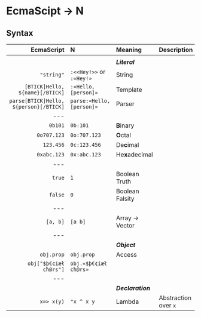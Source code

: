# EcmaScipt → N

## Syntax

| EcmaScript				| N				| Meaning | Description |
| ---:					| :---				| :--- | :--- |
|					|
|					|				| ***Literal***
| `"string"`				| `:<<Hey!>>` or `:«Hey!»`	| String
| `[BTICK]Hello, ${name}[/BTICK]`	| `:«Hello, [person]»`		| Template
| `parse[BTICK]Hello, ${person}[/BTICK]`| `parse:«Hello, [person]»`	| Parser
| *---*					|
| `0b101`				| `0b:101`			| **B**inary
| `0o707.123`				| `0o:707.123`			| **O**ctal
| `123.456`				| `0c:123.456`			| De**c**imal
| `0xabc.123`				| `0x:abc.123`			| He**x**adecimal
| *---*					|
| `true`				| `1`				| Boolean Truth
| `false`				| `0`				| Boolean Falsity
| *---*					|
| `[a, b]`				| `[a b]`			| Array → Vector
| *---*					|
| 					|				| ***Object***
| `obj.prop`				| `obj.prop`			| Access
| `obj["$þ€¢íæł cħ@rs"]`		| `obj.«$þ€¢íæł cħ@rs»`
| *---* 				|
|					|				| ***Declaration***
| `x=> x(y)`				| `"x ^ x y`			| Lambda | Abstraction over `x`
